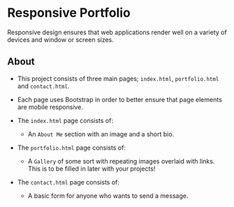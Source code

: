 # Responsive Portfolio

Responsive design ensures that web applications render well on a variety of devices and window or screen sizes.


## About

* This project consists of three main pages; `index.html`, `portfolio.html` and `contact.html`.

* Each page uses Bootstrap in order to better ensure that page elements are mobile responsive.

* The `index.html` page consists of: 

   * An `About Me` section with an image and a short bio. 

* The `portfolio.html` page consists of:

   * A `Gallery` of some sort with repeating images overlaid with links. This is to be filled in later with your projects!

* The `contact.html` page consists of:

   * A basic form for anyone who wants to send a message.


